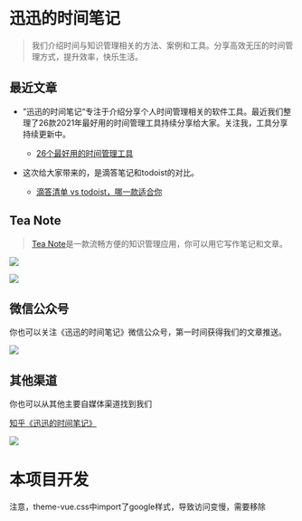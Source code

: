 # 迅迅的时间笔记

> 我们介绍时间与知识管理相关的方法、案例和工具。分享高效无压的时间管理方式，提升效率，快乐生活。

## 最近文章

* ”迅迅的时间笔记“专注于介绍分享个人时间管理相关的软件工具。最近我们整理了26款2021年最好用的时间管理工具持续分享给大家。关注我，工具分享持续更新中。
  * [26个最好用的时间管理工具](docs/zh/26个最好用的时间管理工具.md "26个最好用的时间管理工具")

* 这次给大家带来的，是滴答笔记和todoist的对比。
  * [滴答清单 vs todoist，哪一款适合你](docs/zh/滴答清单vstodoist哪一款适合你.md "滴答清单 vs todoist，哪一款适合你")

## Tea Note

> [Tea Note](docs/zh/tea.md)是一款流畅方便的知识管理应用，你可以用它写作笔记和文章。

[![](https://xunxun2hei.oss-cn-shanghai.aliyuncs.com/teanoteapp/download-from-app-store.svg)](https://apps.apple.com/cn/app/tea-note/id1535197651?mt=12)

![](https://xunxun2hei.oss-cn-shanghai.aliyuncs.com/teanote/807cbc17-e021-5267-ac31-3bae0fe9208a.image.png)

## 微信公众号

你也可以关注《迅迅的时间笔记》微信公众号，第一时间获得我们的文章推送。

![](https://xunxun2hei.oss-cn-shanghai.aliyuncs.com/system/qrcode_for_gh_d14fa0fe79e4_258.jpg)

## 其他渠道
你也可以从其他主要自媒体渠道找到我们

[知乎《迅迅的时间笔记》](https://www.zhihu.com/people/xun-xun-de-shi-jian-bi-ji)

![](https://xunxun2hei.oss-cn-shanghai.aliyuncs.com/system/54__5669caff86cb49de0a1896fde5393297_6aac0b0b6fb1be86b7fd69634a305694.png)

# 本项目开发
注意，theme-vue.css中import了google样式，导致访问变慢，需要移除